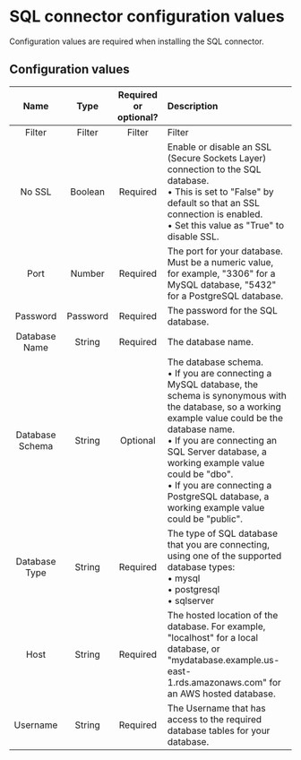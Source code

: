 # SQL connector configuration values

<head>
  <meta name="guidename" content="Flow"/>
  <meta name="context" content="GUID-052b58f6-aa55-4da2-b815-9d14e028c9d1"/>
</head>


Configuration values are required when installing the SQL connector.

## Configuration values

| Name            | Type      | Required or optional? | Description                                                                                                                                                                                                      |
|:---------------:|:---------:|:---------------------:|:-----------------------------------------------------------------------------------------------------------------------------------------------------------------------------------------------------------------|
| Filter          | Filter    | Filter                | Filter                                                                                                                                                                                                           |
| No SSL          | Boolean   | Required              | Enable or disable an SSL (Secure Sockets Layer) connection to the SQL database.<br />• This is set to "False" by default so that an SSL connection is enabled.<br />• Set this value as "True" to disable SSL.        |
| Port            | Number    | Required              | The port for your database. Must be a numeric value, for example, "3306" for a MySQL database, "5432" for a PostgreSQL database.                                                                                   |
| Password        | Password  | Required              | The password for the SQL database.                                                                                                                                                                               |
| Database Name   | String    | Required              | The database name.                                                                                                                                                                                               |
| Database Schema | String    | Optional              | The database schema.<br />• If you are connecting a MySQL database, the schema is synonymous with the database, so a working example value could be the database name.<br />• If you are connecting an SQL Server database, a working example value could be "dbo".<br />• If you are connecting a PostgreSQL database, a working example value could be "public". |
| Database Type   | String    | Required              | The type of SQL database that you are connecting, using one of the supported database types:<br />• mysql<br />• postgresql<br />• sqlserver                                                                          |
| Host            | String    | Required              | The hosted location of the database. For example, "localhost" for a local database, or "mydatabase.example.us-east-1.rds.amazonaws.com" for an AWS hosted database.                                                |
| Username        | String    | Required              | The Username that has access to the required database tables for your database.                                                                                                                                 |
